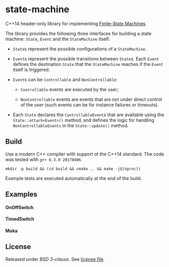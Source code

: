 # state-machine

C++14 header-only library for implementing
[Finite-State Machines](https://en.wikipedia.org/wiki/Finite-state_machine).

The library provides the following three interfaces for building a state machine:
`State`, `Event` and the `StateMachine` itself.

- `State`s represent the possible configurations of a `StateMachine`.

- `Event`s represent the possible transitions between `State`s.
  Each `Event` defines the destination `State` that the `StateMachine`
  reaches if the `Event` itself is triggered.

- `Event`s can be `Controllable` and `NonControllable`:

  - `Controllable` events are executed by the user;

  - `NonControllable` events are events that are not under direct control of the user
    (such events can be for instance failures or timeouts).

- Each `State` declares the `ControllableEvent`s that are available using the
  `State::attach<Event>()` method, and defines the logic for handling
  `NonControllableEvents` in the `State::update()` method.

## Build

Use a modern C++ compiler with support ot the C++14 standard.
The code was tested with `g++ 6.3.0 20170406`.

```
mkdir -p build && (cd build && cmake .. && make -j$(nproc))
```

Example tests are executed automatically at the end of the build.

## Examples

#### OnOffSwitch

#### TimedSwitch

#### Moka

## License

Released under *BSD 3-clause*. See [license file](LICENSE).
